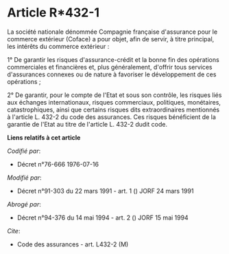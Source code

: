 # Article R*432-1

La société nationale dénommée Compagnie française d'assurance pour le commerce extérieur (Coface) a pour objet, afin de
servir, à titre principal, les intérêts du commerce extérieur :

1° De garantir les risques d'assurance-crédit et la bonne fin des opérations commerciales et financières et, plus
généralement, d'offrir tous services d'assurances connexes ou de nature à favoriser le développement de ces opérations ;

2° De garantir, pour le compte de l'Etat et sous son contrôle, les risques liés aux échanges internationaux, risques
commerciaux, politiques, monétaires, catastrophiques, ainsi que certains risques dits extraordinaires mentionnés à l'article
L. 432-2 du code des assurances. Ces risques bénéficient de la garantie de l'Etat au titre de l'article L. 432-2 dudit code.

**Liens relatifs à cet article**

_Codifié par_:

  - Décret n°76-666 1976-07-16

_Modifié par_:

  - Décret n°91-303 du 22 mars 1991 - art. 1 () JORF 24 mars 1991

_Abrogé par_:

  - Décret n°94-376 du 14 mai 1994 - art. 2 () JORF 15 mai 1994

_Cite_:

  - Code des assurances - art. L432-2 (M)
